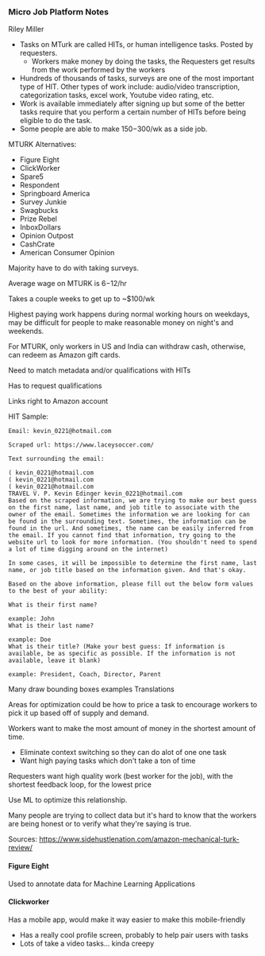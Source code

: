 ### Micro Job Platform Notes
Riley Miller


- Tasks on MTurk are called HITs, or human intelligence tasks. Posted by requesters.
    - Workers make money by doing the tasks, the Requesters get results from the work performed by the workers
- Hundreds of thousands of tasks, surveys are one of the most important type of HIT. Other types of work include: audio/video transcription, categorization tasks, excel work, Youtube video rating, etc. 
- Work is available immediately after signing up but some of the better tasks require that you perform a certain number of HITs before being eligible to do the task.
- Some people are able to make $150-$300/wk as a side job.

MTURK Alternatives: 
- Figure Eight
- ClickWorker
- Spare5
- Respondent
- Springboard America
- Survey Junkie
- Swagbucks
- Prize Rebel
- InboxDollars 
- Opinion Outpost
- CashCrate
- American Consumer Opinion

Majority have to do with taking surveys.

Average wage on MTURK is $6-$12/hr

Takes a couple weeks to get up to ~$100/wk

Highest paying work happens during normal working hours on weekdays, may be difficult for people to make reasonable money on night's and weekends.

For MTURK, only workers in US and India can withdraw cash, otherwise, can redeem as Amazon gift cards.

Need to match metadata and/or qualifications with HITs

Has to request qualifications

Links right to Amazon account

HIT Sample:
```
Email: kevin_0221@hotmail.com

Scraped url: https://www.laceysoccer.com/

Text surrounding the email:

( kevin_0221@hotmail.com
( kevin_0221@hotmail.com
( kevin_0221@hotmail.com
TRAVEL V. P. Kevin Edinger kevin_0221@hotmail.com
Based on the scraped information, we are trying to make our best guess on the first name, last name, and job title to associate with the owner of the email. Sometimes the information we are looking for can be found in the surrounding text. Sometimes, the information can be found in the url. And sometimes, the name can be easily inferred from the email. If you cannot find that information, try going to the website url to look for more information. (You shouldn't need to spend a lot of time digging around on the internet)

In some cases, it will be impossible to determine the first name, last name, or job title based on the information given. And that's okay.

Based on the above information, please fill out the below form values to the best of your ability:

What is their first name?

example: John
What is their last name?

example: Doe
What is their title? (Make your best guess: If information is available, be as specific as possible. If the information is not available, leave it blank)

example: President, Coach, Director, Parent
```

Many draw bounding boxes examples
Translations

Areas for optimization could be how to price a task to encourage workers to pick it up based off of supply and demand.

Workers want to make the most amount of money in the shortest amount of time.
- Eliminate context switching so they can do alot of one one task
- Want high paying tasks which don't take a ton of time

Requesters want high quality work (best worker for the job), with the shortest feedback loop, for the lowest price

Use ML to optimize this relationship.

Many people are trying to collect data but it's hard to know that the workers are being honest or to verify what they're saying is true.

Sources: 
https://www.sidehustlenation.com/amazon-mechanical-turk-review/

#### Figure Eight
Used to annotate data for Machine Learning Applications

#### Clickworker
Has a mobile app, would make it way easier to make this mobile-friendly
- Has a really cool profile screen, probably to help pair users with tasks
- Lots of take a video tasks... kinda creepy

